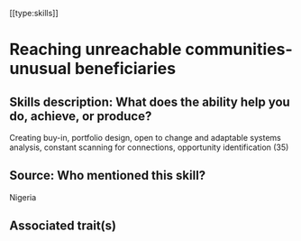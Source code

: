 [[type:skills]]

# Reaching unreachable communities-unusual beneficiaries

## Skills description: What does the ability help you do, achieve, or produce?

Creating buy-in, portfolio design, open to change and adaptable systems analysis, constant scanning for connections, opportunity identification (35)

## Source: Who mentioned this skill?

Nigeria

## Associated trait(s)
   


## 
   


##